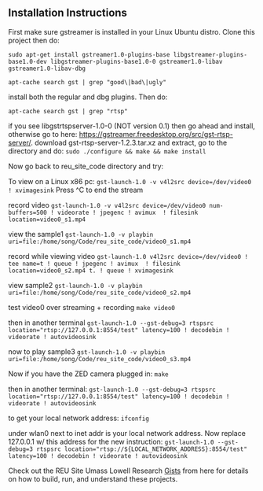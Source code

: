 
## Installation Instructions
First make sure gstreamer is installed in your Linux Ubuntu distro. Clone this project then do:

`sudo apt-get install gstreamer1.0-plugins-base libgstreamer-plugins-base1.0-dev libgstreamer-plugins-base1.0-0 gstreamer1.0-libav gstreamer1.0-libav-dbg`
 
`apt-cache search gst | grep "good\|bad\|ugly"`

install both the regular and dbg plugins. Then do:

`apt-cache search gst | grep "rtsp"`

if you see libgstrtspserver-1.0-0 (NOT version 0.1) then go ahead and install, 
otherwise go to here: https://gstreamer.freedesktop.org/src/gst-rtsp-server/.
download gst-rtsp-server-1.2.3.tar.xz and extract, go to the directory and do:
`sudo ./configure && make && make install`

Now go back to reu_site_code directory and try:  
  
To view on a Linux x86 pc:
`gst-launch-1.0 -v v4l2src device=/dev/video0 ! xvimagesink`
Press ^C to end the stream  
  
record video
`gst-launch-1.0 -v v4l2src device=/dev/video0 num-buffers=500 ! videorate ! jpegenc ! avimux  ! filesink location=video0_s1.mp4`  
  
view the sample1
`gst-launch-1.0 -v playbin uri=file:/home/song/Code/reu_site_code/video0_s1.mp4`  
  
record while viewing video
`gst-launch-1.0 v4l2src device=/dev/video0 ! tee name=t ! queue ! jpegenc ! avimux  ! filesink location=video0_s2.mp4 t. ! queue ! xvimagesink`  
  
view sample2
`gst-launch-1.0 -v playbin uri=file:/home/song/Code/reu_site_code/video0_s2.mp4`  
  
test video0 over streaming + recording
`make video0`  
  
then in another terminal
`gst-launch-1.0 --gst-debug=3 rtspsrc location="rtsp://127.0.0.1:8554/test" latency=100 ! decodebin ! videorate ! autovideosink`  
  
now to play sample3
`gst-launch-1.0 -v playbin uri=file:/home/song/Code/reu_site_code/video0_s3.mp4`  
  
Now if you have the ZED camera plugged in:
`make`  
  
then in another terminal:
`gst-launch-1.0 --gst-debug=3 rtspsrc location="rtsp://127.0.0.1:8554/test" latency=100 ! decodebin ! videorate ! autovideosink`  
  
to get your local network address:
`ifconfig`

under wlan0 next to inet addr is your local network address.
Now replace 127.0.0.1 w/ this address for the new instruction:
`gst-launch-1.0 --gst-debug=3 rtspsrc location="rtsp://${LOCAL_NETWORK_ADDRESS}:8554/test" latency=100 ! decodebin ! videorate ! autovideosink`  
  
  
  
Check out the REU Site Umass Lowell Research [Gists](https://gist.github.com/schen2315/d05027bae32fe160f306b59663ad2dae) from here for details on how to build, run, and understand these projects.

